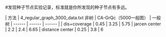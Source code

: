 #发现种子节点实验记录，标准就是你所发现的种子节点有多远。




| 方法 | 4_regular_graph_3000_data.txt 非树 | CA-GrQc（5000一般图） | 一般树
| ------ | ------ | ------ |
| dis+coverage | 0.45 | 3.25 |  5.75
| jarcen center | 2.2 | 2.4 |  6.65
| distance center | 0.25 | 3.8 |  6